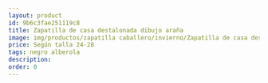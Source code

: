 ```yaml
---
layout: product
id: 9b6c3fae251119c8
title: Zapatilla de casa destalonada dibujo araña
image: img/productos/zapatilla caballero/invierno/Zapatilla de casa destalonada dibujo araña=Según talla 24-28=negro alberola.webp
price: Según talla 24-28
tags: negro alberola
description: 
order: 0
---
```

